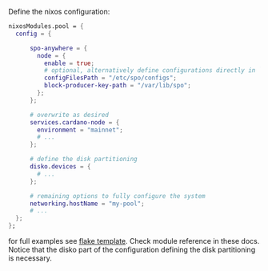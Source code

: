Define the nixos configuration:

```nix
nixosModules.pool = {
  config = {

      spo-anywhere = {
        node = {
          enable = true;
          # optional, alternatively define configurations directly in `services.cardano-node`
          configFilesPath = "/etc/spo/configs";
          block-producer-key-path = "/var/lib/spo";
        };
      };

      # overwrite as desired
      services.cardano-node = {
        environment = "mainnet";
        # ...
      };

      # define the disk partitioning
      disko.devices = {
        # ...
      };

      # remaining options to fully configure the system
      networking.hostName = "my-pool";
      # ...
  };
};
```

for full examples see [flake template](../../template/). Check module reference in these docs. Notice that the disko part of the configuration defining the disk partitioning is necessary.
